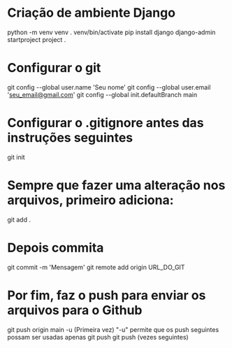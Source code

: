 # Criação de ambiente Django
python -m venv venv
. venv/bin/activate
pip install django
django-admin startproject project .
 
# Configurar o git

git config --global user.name 'Seu nome'
git config --global user.email 'seu_email@gmail.com'
git config --global init.defaultBranch main

# Configurar o .gitignore antes das instruções seguintes

git init

# Sempre que fazer uma alteração nos arquivos, primeiro adiciona:
git add .
# Depois commita
git commit -m 'Mensagem'
git remote add origin URL_DO_GIT

# Por fim, faz o push para enviar os arquivos para o Github
git push origin main -u (Primeira vez)
"-u" permite que os push seguintes possam ser usadas apenas git push
git push (vezes seguintes)